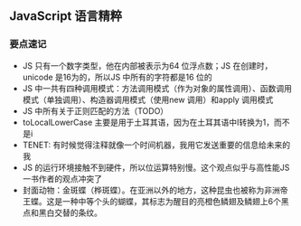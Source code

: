 ## JavaScript 语言精粹

### 要点速记
- JS 只有一个数字类型，他在内部被表示为64 位浮点数；JS 在创建时，unicode 是16为的，所以JS 中所有的字符都是16 位的
- JS 中一共有四种调用模式：方法调用模式（作为对象的属性调用）、函数调用模式（单独调用）、构造器调用模式（使用new 调用）和apply 调用模式
- JS 中所有关于正则匹配的方法（TODO）
- toLocalLowerCase 主要是用于土耳其语，因为在土耳其语中I转换为1，而不是i
- TENET: 有时候觉得注释就像一个时间机器，我用它发送重要的信息给未来的我
- JS 的运行环境接触不到硬件，所以位运算特别慢。这个观点似乎与高性能JS 一书作者的观点冲突了
- 封面动物：金斑蝶（桦斑蝶）。在亚洲以外的地方，这种昆虫也被称为非洲帝王蝶。这是一种中等个头的蝴蝶，其标志为醒目的亮橙色鳞翅及鳞翅上6个黑点和黑白交替的条纹。